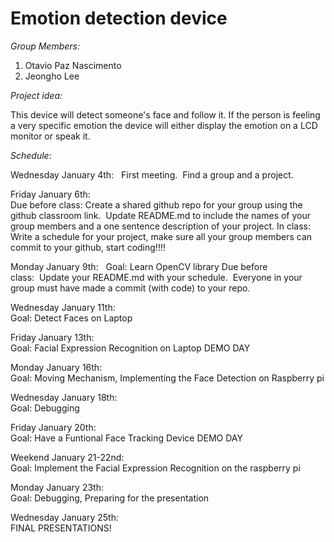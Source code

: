 # Emotion detection device

*Group Members:*
1. Otavio Paz Nascimento
2. Jeongho Lee

*Project idea:*

This device will detect someone's face and follow it. If the person is feeling a very specific emotion the device will either display the emotion on a LCD monitor or speak it.

*Schedule:*

Wednesday January 4th:   
First meeting.  Find a group and a project.

Friday January 6th:    
Due before class: Create a shared github repo for your group using the github classroom link.  Update README.md to include the names of your group members and a one sentence description of your project.
In class: Write a schedule for your project, make sure all your group members can commit to your github, start coding!!!!

Monday January 9th:  
Goal: Learn OpenCV library 
Due before class:  Update your README.md with your schedule.  Everyone in your group must have made a commit (with code) to your repo.

Wednesday January 11th:  
Goal: Detect Faces on Laptop

Friday January 13th:  
Goal: Facial Expression Recognition on Laptop
DEMO DAY

Monday January 16th:  
Goal: Moving Mechanism, Implementing the Face Detection on Raspberry pi

Wednesday January 18th:  
Goal: Debugging

Friday January 20th:  
Goal: Have a Funtional Face Tracking Device
DEMO DAY 

Weekend January 21-22nd:  
Goal: Implement the Facial Expression Recognition on the raspberry pi

Monday January 23th:  
Goal: Debugging, Preparing for the presentation

Wednesday January 25th:  
FINAL PRESENTATIONS!
